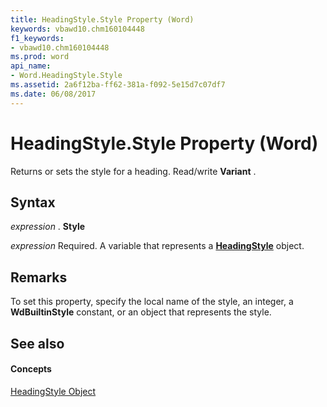 ```yaml
---
title: HeadingStyle.Style Property (Word)
keywords: vbawd10.chm160104448
f1_keywords:
- vbawd10.chm160104448
ms.prod: word
api_name:
- Word.HeadingStyle.Style
ms.assetid: 2a6f12ba-ff62-381a-f092-5e15d7c07df7
ms.date: 06/08/2017
---
```



# HeadingStyle.Style Property (Word)

Returns or sets the style for a heading. Read/write **Variant** .


## Syntax

 _expression_ . **Style**

 _expression_ Required. A variable that represents a **[HeadingStyle](headingstyle-object-word.md)** object.


## Remarks

To set this property, specify the local name of the style, an integer, a **WdBuiltinStyle** constant, or an object that represents the style.


## See also


#### Concepts


[HeadingStyle Object](headingstyle-object-word.md)


